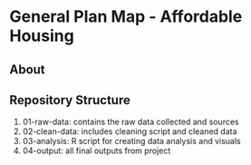 # General Plan Map - Affordable Housing

## About

## Repository Structure

1. 01-raw-data: contains the raw data collected and sources
2. 02-clean-data: includes cleaning script and cleaned data
3. 03-analysis: R script for creating data analysis and visuals
4. 04-output: all final outputs from project
